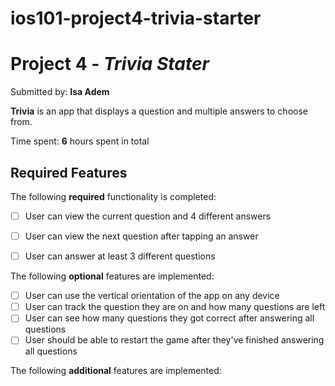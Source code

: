 # ios101-project4-trivia-starter
# Project 4 - *Trivia Stater*

Submitted by: **Isa Adem**

**Trivia** is an app that displays a question and multiple answers to choose from.  

Time spent: **6** hours spent in total

## Required Features

The following **required** functionality is completed:

- [ ] User can view the current question and 4 different answers
- [ ] User can view the next question after tapping an answer
- [ ] User can answer at least 3 different questions


The following **optional** features are implemented:

- [ ] User can use the vertical orientation of the app on any device
- [ ] User can track the question they are on and how many questions are left
- [ ] User can see how many questions they got correct after answering all questions
- [ ] User should be able to restart the game after they've finished answering all questions

The following **additional** features are implemented:
